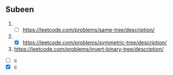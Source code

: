 ## Subeen

1. - [ ] https://leetcode.com/problems/same-tree/description/
2. - [x] https://leetcode.com/problems/symmetric-tree/description/
3. https://leetcode.com/problems/invert-binary-tree/description/

- [ ] c
- [x] c